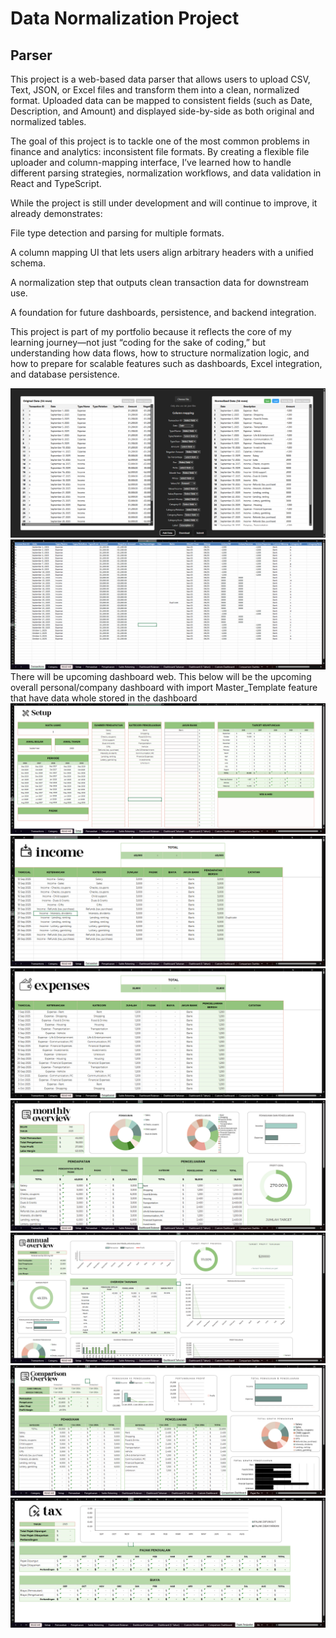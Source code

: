# Data Normalization Project

## Parser

This project is a web-based data parser that allows users to upload CSV, Text, JSON, or Excel files and transform them into a clean, normalized format. Uploaded data can be mapped to consistent fields (such as Date, Description, and Amount) and displayed side-by-side as both original and normalized tables.

The goal of this project is to tackle one of the most common problems in finance and analytics: inconsistent file formats. By creating a flexible file uploader and column-mapping interface, I’ve learned how to handle different parsing strategies, normalization workflows, and data validation in React and TypeScript.

While the project is still under development and will continue to improve, it already demonstrates:

File type detection and parsing for multiple formats.

A column mapping UI that lets users align arbitrary headers with a unified schema.

A normalization step that outputs clean transaction data for downstream use.

A foundation for future dashboards, persistence, and backend integration.

This project is part of my portfolio because it reflects the core of my learning journey—not just “coding for the sake of coding,” but understanding how data flows, how to structure normalization logic, and how to prepare for scalable features such as dashboards, Excel integration, and database persistence.

<img src= https://github.com/budiswijaya/Finance-Project/blob/main/Data-Normalization/00.png>
<img src= https://github.com/budiswijaya/Finance-Project/blob/main/Data-Normalization/0.png>
There will be upcoming dashboard web.
This below will be the upcoming overall personal/company dashboard with import Master_Template feature that have data whole stored in the dashboard
<img src= https://github.com/budiswijaya/Finance-Project/blob/main/Data-Normalization/1.png>
<img src= https://github.com/budiswijaya/Finance-Project/blob/main/Data-Normalization/2.png>
<img src= https://github.com/budiswijaya/Finance-Project/blob/main/Data-Normalization/3.png>
<img src= https://github.com/budiswijaya/Finance-Project/blob/main/Data-Normalization/4.png>
<img src= https://github.com/budiswijaya/Finance-Project/blob/main/Data-Normalization/5.png>
<img src= https://github.com/budiswijaya/Finance-Project/blob/main/Data-Normalization/6.png>
<img src= https://github.com/budiswijaya/Finance-Project/blob/main/Data-Normalization/7.png>
